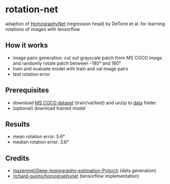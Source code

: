 # rotation-net
adaption of [HomographyNet](https://arxiv.org/pdf/1606.03798.pdf) (regression head) by DeTone et al. for learning rotations of images with tensorflow

## How it works
* image pairs generation: cut out grayscale patch from MS COCO image and randomly rotate patch between -180° and 180°
* train and evaluate model with train and val image pairs
* test rotation error

## Prerequisites
* download [MS COCO dataset](https://cocodataset.org/#download) (train/val/test) and unzip to [data](data) folder
* (optional) download trained model 

## Results
* mean rotation error: 5.6°
* median rotation error: 3.6°

## Credits
* [mazenmel/Deep-homography-estimation-Pytorch](https://github.com/mazenmel/Deep-homography-estimation-Pytorch) (data generation)
* [richard-guinto/homographynet](https://github.com/richard-guinto/homographynet) (tensorflow implementation)